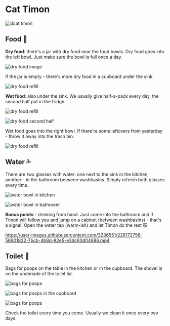 # Cat Timon

![dcat timon](/timon/landing.jpg)

## Food 🥣

**Dry food**: there's a jar with dry food near the food bowls. Dry food goes into the left bowl. Just make sure the bowl is full once a day.

![dry food image](/timon/dry_food.jpg)

If the jar is empty - there's more dry food in a cupboard under the sink.

![dry food refill](/timon/dry_food_over.jpg)

**Wet food**: also under the sink. We usually give half-a-pack every day, the second half put in the fridge.

![dry food refill](/timon/wet_food.jpg)

![dry food second half](/timon/wet_food_fridge.jpg)

Wet food goes into the right bowl. If there're some leftovers from yesterday - throw it away into the trash bin.

![dry food refill](/timon/wet_food_bowl.jpg)

## Water 💦

There are two glasses with water: one next to the sink in the kitchen, another - in the bathroom between washbasins. Simply refresh both glasses every time.

![water bowl in kitchen](/timon/water_kitchen.jpg)

![water bowl in bathroom](/timon/water_bathroom.jpg)

**Bonus points** - drinking from hand. Just come into the bathroom and if Timon will follow you and jump on a cabinet (between washbasins) - that's a signal! Open the water tap (warm-ish) and let Timon do the rest :smiley_cat:

https://user-images.githubusercontent.com/3236551/226172758-56901822-7bcb-4b8d-82e5-e3dc60d04686.mp4


## Toilet 🚽

Bags for poops on the table in the kitchen or in the cupboard. The shovel is on the underside of the toilet lid.

![bags for poops](/timon/poop_bags.jpg)

![bags for poops in the cupboard](/timon/poop_bags_2.jpg)

![bags for poops](/timon/poop_shovel.jpg)

Check the toilet every time you come. Usually we clean it once every two days.
